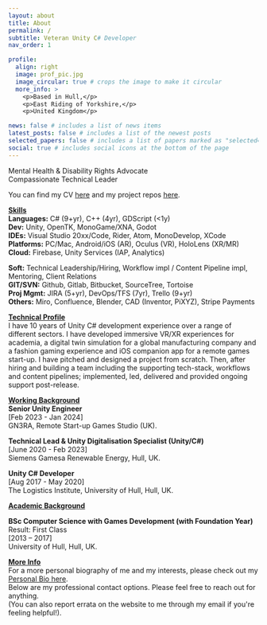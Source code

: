 ```yaml
---
layout: about
title: About
permalink: /
subtitle: Veteran Unity C# Developer
nav_order: 1

profile:
  align: right
  image: prof_pic.jpg
  image_circular: true # crops the image to make it circular
  more_info: >
    <p>Based in Hull,</p>
    <p>East Riding of Yorkshire,</p>
    <p>United Kingdom</p>

news: false # includes a list of news items
latest_posts: false # includes a list of the newest posts
selected_papers: false # includes a list of papers marked as "selected={true}"
social: true # includes social icons at the bottom of the page
---
```


<p>
  Mental Health & Disability Rights Advocate<br>
  Compassionate Technical Leader<br>
</p>
<p>
  You can find my CV <a href="/cv">here</a> and my project repos <a href="/repositories">here</a>.
</p>
<p>
  <strong><u>Skills</u></strong><br>
  <b>Languages:</b> C# (9+yr), C++ (4yr), GDScript (<1y)<br>
  <b>Dev:</b> Unity, OpenTK, MonoGame/XNA, Godot<br>
  <b>IDEs:</b> Visual Studio 20xx/Code, Rider, Atom, MonoDevelop, XCode<br>
  <b>Platforms:</b> PC/Mac, Android/iOS (AR), Oculus (VR), HoloLens (XR/MR)<br>
  <b>Cloud:</b> Firebase, Unity Services (IAP, Analytics)<br>
</p>
<p>
  <b>Soft:</b> Technical Leadership/Hiring, Workflow impl / Content Pipeline impl, Mentoring, Client Relations<br>
  <b>GIT/SVN:</b> Github, Gitlab, Bitbucket, SourceTree, Tortoise<br>
  <b>Proj Mgmt:</b> JIRA (5+yr), DevOps/TFS (7yr), Trello (9+yr)<br>
  <b>Others:</b> Miro, Confluence, Blender, CAD (Inventor, PiXYZ), Stripe Payments
</p>
<p>
  <strong><u>Technical Profile</u></strong>
  <br>
  I have 10 years of Unity C# development experience over a range of different sectors. I have developed immersive VR/XR experiences for academia, a digital twin simulation for a global manufacturing company and a fashion gaming experience and iOS companion app for a remote games start-up. I have pitched and designed a project from scratch. Then, after hiring and building a team including the supporting tech-stack, workflows and content pipelines; implemented, led, delivered and provided ongoing support post-release.
</p>
<p>
  <strong><u>Working Background</u></strong>
  <br>
  <b>Senior Unity Engineer</b> <br>
  [Feb 2023 - Jan 2024]<br>
  GN3RA, Remote Start-up Games Studio (UK).
</p>
<p>
  <b>Technical Lead & Unity Digitalisation Specialist (Unity/C#)</b><br>
  [June 2020 - Feb 2023] <br>
  Siemens Gamesa Renewable Energy, Hull, UK.
</p>
<p>
  <b>Unity C# Developer</b><br>
  [Aug 2017 - May 2020] <br>
  The Logistics Institute, University of Hull, Hull, UK.
</p>
<p>
  <strong><u>Academic Background</u></strong>
  <br>
  <p>
  <b>BSc Computer Science with Games Development (with Foundation Year)</b><br>
  Result: First Class <br>
  [2013 – 2017] <br>
  University of Hull, Hull, UK.
</p>
<p>
  <strong><u>More Info</u></strong>
  <br>
  For a more personal biography of me and my interests, please check out my <a href='/bio'>Personal Bio here</a>.
  <br>
  Below are my professional contact options. Please feel free to reach out for anything.
  <br>
  (You can also report errata on the website to me through my email if you're feeling helpful!).
</p>
